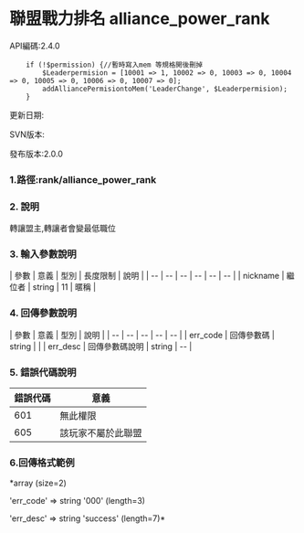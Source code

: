 # 聯盟戰力排名 alliance_power_rank




API編碼:2.4.0

```
    if (!$permission) {//暫時寫入mem 等規格開後刪掉
        $Leaderpermision = [10001 => 1, 10002 => 0, 10003 => 0, 10004 => 0, 10005 => 0, 10006 => 0, 10007 => 0];
        addAlliancePermisiontoMem('LeaderChange', $Leaderpermision);
    }

```



更新日期:

> 

SVN版本:

> 

發布版本:2.0.0
### 1.路徑:rank/alliance_power_rank

### 2. 說明

轉讓盟主,轉讓者會變最低職位
### 3. 輸入參數說明


| 參數 | 意義 | 型別 | 長度限制 | 說明 |
| -- | -- | -- | -- | -- | -- |
| nickname | 繼位者 | string | 11 | 暱稱 |

### 4. 回傳參數說明
| 參數 | 意義 | 型別 | 說明 |
| -- | -- | -- | -- | -- |
| err_code | 回傳參數碼 | string |  |
| err_desc | 回傳參數碼說明 | string | -- |


### 5. 錯誤代碼說明
|錯誤代碼|意義|
|--|--|
|601|無此權限|
|605|該玩家不屬於此聯盟|

### 6.回傳格式範例

*array (size=2)
> 


  'err_code' => string '000' (length=3)
> 


  'err_desc' => string 'success' (length=7)*



